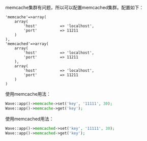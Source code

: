 <!--
author: 许萍
date: 2015-11-20
title: Memcache
tags: 功能扩展
category: 功能扩展
status: publish
summary: Wavephp框架，轻量PHP框架，MVC分离，快速开发项目
-->

memcache集群有问题，所以可以配置memcached集群。配置如下：

    'memcache'=>array(
        array(
            'host'          => 'localhost',
            'port'          => 11211
        )
    ),
    'memcached'=>array(
        array(
            'host'          => 'localhost',
            'port'          => 11211
        ),
        array(
            'host'          => 'localhost',
            'port'          => 11211
        )
    )

使用memcache用法：

```php
Wave::app()->memcache->set('key', '11111', 30);
Wave::app()->memcache->get('key');
```

使用memcached用法：

```php
Wave::app()->memcached->set('key', '11111', 30);
Wave::app()->memcached->get('key');
```